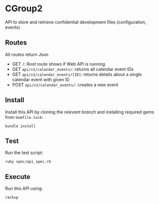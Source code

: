 # CGroup2

API to store and retrieve confidential development files (configuration, events)

## Routes

All routes return Json

- GET `/`: Root route shows if Web API is running
- GET `api/v1/calendar_events/`: returns all calendar event IDs
- GET `api/v1/calendar_events/[ID]`: returns details about a single calendar event with given ID
- POST `api/v1/calendar_events/`: creates a new event

## Install

Install this API by cloning the *relevant branch* and installing required gems from `Gemfile.lock`:

```shell
bundle install
```

## Test

Run the test script:

```shell
ruby spec/api_spec.rb
```

## Execute

Run this API using:

```shell
rackup
```